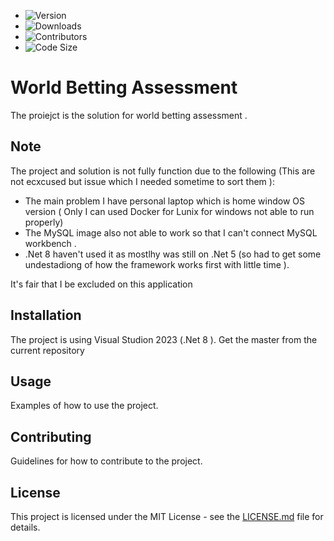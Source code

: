 - ![Version](https://img.shields.io/github/v/release/Mphozazo/REPOSITORY.svg)
- ![Downloads](https://img.shields.io/github/downloads/Mphozazo/REPOSITORY/worldbetting-assessment.svg)
- ![Contributors](https://img.shields.io/github/contributors/Mphozazo/REPOSITORY.svg)
- ![Code Size](https://img.shields.io/github/languages/code-size/Mphozazo/REPOSITORY.svg)

# World Betting Assessment

The proiejct is the solution for world betting assessment .

## Note 
The project and solution is not fully function due to the following (This are not ecxcused but issue which I needed sometime to sort them ):
 - The main problem I have personal laptop which is home window OS version ( Only I can used Docker for Lunix for windows not able to run properly)
 - The MySQL image also not able to work so that I can't connect MySQL workbench .
 - .Net 8 haven't used it as mostlhy was still on .Net 5 (so had to get some undestadiong of how the framework works first with little time ).
 
It's fair that I be excluded on this application    

## Installation

The project is using Visual Studion 2023 (.Net 8 ).
Get the master from the current repository

## Usage

Examples of how to use the project.

## Contributing

Guidelines for how to contribute to the project.

## License

This project is licensed under the MIT License - see the [LICENSE.md](LICENSE.md) file for details.

